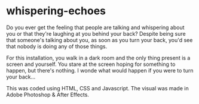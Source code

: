 ﻿# whispering-echoes

Do you ever get the feeling that people are talking and whispering about you or that they're laughing at you behind your back? Despite being sure that someone's talking about you, as soon as you turn your back, you'd see that nobody is doing any of those things.

For this installation, you walk in a dark room and the only thing present is a screen and yourself. You stare at the screen hoping for something to happen, but there's nothing. I wonde what would happen if you were to turn your back...

This was coded using HTML, CSS and Javascript. The visual was made in Adobe Photoshop & After Effects.
